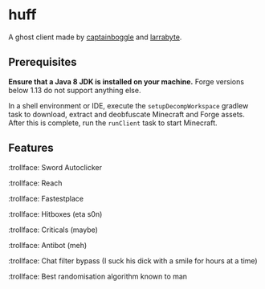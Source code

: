 # huff
A ghost client made by [captainboggle](https://github.com/CaptainBoggle/) and [larrabyte](https://github.com/larrabyte/).

## Prerequisites
**Ensure that a Java 8 JDK is installed on your machine.** Forge versions below 1.13 do not support anything else.

In a shell environment or IDE, execute the `setupDecompWorkspace` gradlew task to download, extract and deobfuscate Minecraft and Forge assets. After this is complete, run the `runClient` task to start Minecraft.

## Features

:trollface: Sword Autoclicker

:trollface: Reach

:trollface: Fastestplace

:trollface: Hitboxes (eta s0n)

:trollface: Criticals (maybe)

:trollface: Antibot (meh)

:trollface: Chat filter bypass (I suck his dick with a smile for hours at a time)

:trollface: Best randomisation algorithm known to man
